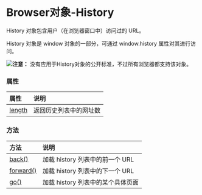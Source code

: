 # Browser对象-History

History 对象包含用户（在浏览器窗口中）访问过的 URL。

History 对象是 window 对象的一部分，可通过 window.history 属性对其进行访问。

![](https://pzy-images.oss-cn-hangzhou.aliyuncs.com/img/202207291120193.gif)**注意：** 没有应用于History对象的公开标准，不过所有浏览器都支持该对象。

### 属性

| 属性                                                        | 说明                   |
| :---------------------------------------------------------- | :--------------------- |
| [length](https://www.runoob.com/jsref/prop-his-length.html) | 返回历史列表中的网址数 |

### 方法

| 方法                                                         | 说明                              |
| :----------------------------------------------------------- | :-------------------------------- |
| [back()](https://www.runoob.com/jsref/met-his-back.html)     | 加载 history 列表中的前一个 URL   |
| [forward()](https://www.runoob.com/jsref/met-his-forward.html) | 加载 history 列表中的下一个 URL   |
| [go()](https://www.runoob.com/jsref/met-his-go.html)         | 加载 history 列表中的某个具体页面 |

